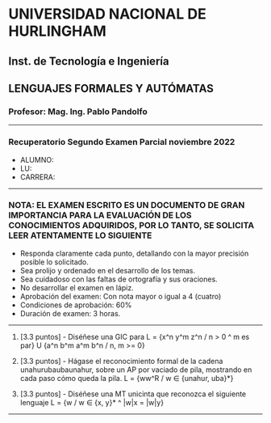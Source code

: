 # UNIVERSIDAD NACIONAL DE HURLINGHAM

## Inst. de Tecnología e Ingeniería

## LENGUAJES FORMALES Y AUTÓMATAS

### Profesor: Mag. Ing. Pablo Pandolfo

---

### Recuperatorio Segundo Examen Parcial noviembre 2022

* ALUMNO:  
* LU:
* CARRERA:

---

### NOTA: EL EXAMEN ESCRITO ES UN DOCUMENTO DE GRAN IMPORTANCIA PARA LA EVALUACIÓN DE LOS CONOCIMIENTOS ADQUIRIDOS, POR LO TANTO, SE SOLICITA LEER ATENTAMENTE LO SIGUIENTE

* Responda claramente cada punto, detallando con la mayor precisión posible lo solicitado.
* Sea prolijo y ordenado en el desarrollo de los temas.
* Sea cuidadoso con las faltas de ortografía y sus oraciones.
* No desarrollar el examen en lápiz.
* Aprobación del examen: Con nota mayor o igual a 4 (cuatro)
* Condiciones de aprobación: 60%
* Duración de examen: 3 horas.

---

1. [3.3 puntos] - Diséñese una GIC para L = {x^n y^m z^n / n > 0 ^ m es par} U {a^n b^m a^m b^n / n, m >= 0}

1. [3.3 puntos] - Hágase el reconocimiento formal de la cadena unahurubaubaunahur, sobre un AP por vaciado de pila, mostrando en cada paso cómo queda la pila. L = {ww^R / w ∈ {unahur, uba}*}

1. [3.3 puntos] - Diséñese una MT unicinta que reconozca el siguiente lenguaje L = {w / w ∈ {x, y}* ^ |w|x = |w|y}

---
